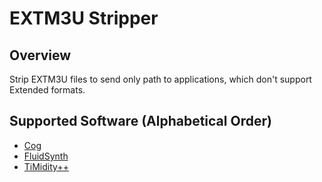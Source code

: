 # EXTM3U Stripper  
## Overview  
Strip EXTM3U files to send only path to applications, which don't support Extended formats.  
## Supported Software (Alphabetical Order)  
- [Cog](https://cog.losno.co)  
- [FluidSynth](https://www.fluidsynth.org)  
- [TiMidity++](https://timidity.sourceforge.net)  
